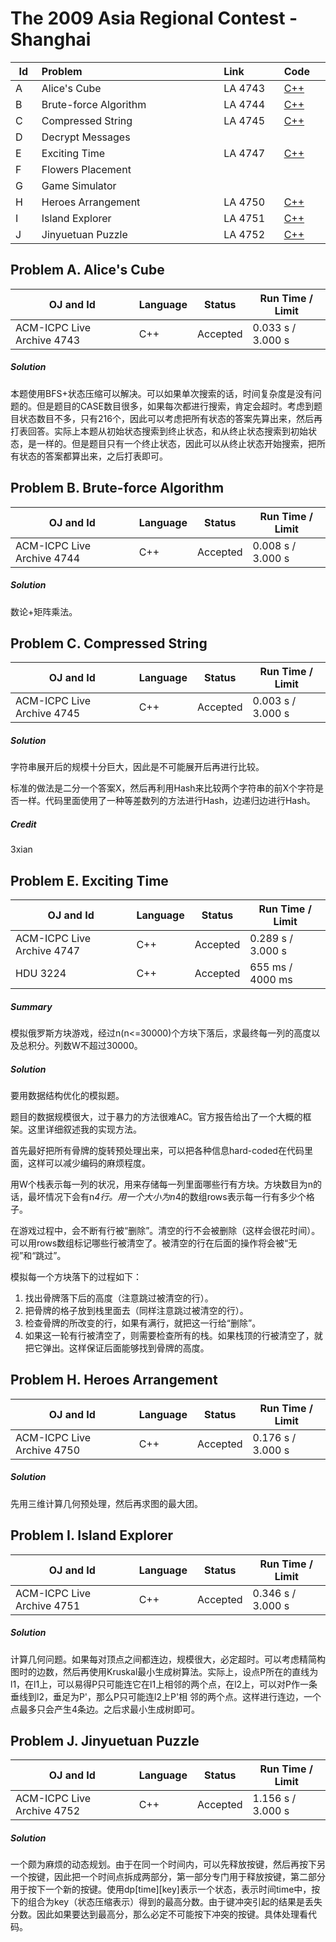 # The 2009 Asia Regional Contest - Shanghai

<table>
<thead>
<th width='40px' align='center'>Id</th>
<th width='500px' align='left'>Problem</th>
<th width='130px' align='left'>Link</th>
<th width='80px' align='left'>Code</th>
</thead>
<tbody>
<tr><td>A</td>   <td>Alice's Cube</td>   <td>LA 4743</td>   <td><a href='la4743.cpp'>C++</a></td>   </tr>
<tr><td>B</td>   <td>Brute-force Algorithm</td>   <td>LA 4744</td>   <td><a href='la4744.cpp'>C++</a></td>   </tr>
<tr><td>C</td>   <td>Compressed String</td>   <td>LA 4745</td>   <td><a href='la4745.cpp'>C++</a></td>   </tr>
<tr><td>D</td>   <td>Decrypt Messages</td>   <td></td>   <td></td>   </tr>
<tr><td>E</td>   <td>Exciting Time</td>   <td>LA 4747</td>   <td><a href='la4747.cpp'>C++</a></td>   </tr>
<tr><td>F</td>   <td>Flowers Placement</td>   <td></td>   <td></td>   </tr>
<tr><td>G</td>   <td>Game Simulator</td>   <td></td>   <td></td>   </tr>
<tr><td>H</td>   <td>Heroes Arrangement</td>   <td>LA 4750</td>   <td><a href='la4750.cpp'>C++</a></td>   </tr>
<tr><td>I</td>   <td>Island Explorer</td>   <td>LA 4751</td>   <td><a href='la4751.cpp'>C++</a></td>   </tr>
<tr><td>J</td>   <td>Jinyuetuan Puzzle</td>   <td>LA 4752</td>   <td><a href='la4752.cpp'>C++</a></td>   </tr>
</tbody>
</table>

## Problem A. Alice's Cube


OJ and Id							| Language	| Status        | Run Time / Limit            |
-----------------------				| --------	| ------------- | -------------               |
ACM-ICPC Live Archive 4743			| C++		| Accepted		| 0.033 s / 3.000 s			  |


##### Solution
本题使用BFS+状态压缩可以解决。可以如果单次搜索的话，时间复杂度是没有问题的。但是题目的CASE数目很多，如果每次都进行搜索，肯定会超时。考虑到题目状态数目不多，只有216个，因此可以考虑把所有状态的答案先算出来，然后再打表回答。实际上本题从初始状态搜索到终止状态，和从终止状态搜索到初始状态，是一样的。但是题目只有一个终止状态，因此可以从终止状态开始搜索，把所有状态的答案都算出来，之后打表即可。



## Problem B. Brute-force Algorithm


OJ and Id							| Language	| Status        | Run Time / Limit            |
-----------------------				| --------	| ------------- | -------------               |
ACM-ICPC Live Archive 4744			| C++		| Accepted		| 0.008 s / 3.000 s			  |

##### Solution
数论+矩阵乘法。


## Problem C. Compressed String


OJ and Id							| Language	| Status        | Run Time / Limit            |
-----------------------				| --------	| ------------- | -------------               |
ACM-ICPC Live Archive 4745			| C++		| Accepted		| 0.003 s / 3.000 s			  |

##### Solution
字符串展开后的规模十分巨大，因此是不可能展开后再进行比较。

标准的做法是二分一个答案X，然后再利用Hash来比较两个字符串的前X个字符是否一样。代码里面使用了一种等差数列的方法进行Hash，边递归边进行Hash。 

##### Credit
3xian



## Problem E. Exciting Time


OJ and Id							| Language	| Status        | Run Time / Limit            |
-----------------------				| --------	| ------------- | -------------               |
ACM-ICPC Live Archive 4747			| C++		| Accepted		| 0.289 s / 3.000 s			  |
HDU 3224							| C++		| Accepted		| 655 ms / 4000 ms		      |

##### Summary
模拟俄罗斯方块游戏，经过n(n<=30000)个方块下落后，求最终每一列的高度以及总积分。列数W不超过30000。
##### Solution
要用数据结构优化的模拟题。

题目的数据规模很大，过于暴力的方法很难AC。官方报告给出了一个大概的框架。这里详细叙述我的实现方法。

首先最好把所有骨牌的旋转预处理出来，可以把各种信息hard-coded在代码里面，这样可以减少编码的麻烦程度。

用W个栈表示每一列的状况，用来存储每一列里面哪些行有方块。方块数目为n的话，最坏情况下会有n*4行。用一个大小为n*4的数组rows表示每一行有多少个格子。

在游戏过程中，会不断有行被“删除”。清空的行不会被删除（这样会很花时间）。可以用rows数组标记哪些行被清空了。被清空的行在后面的操作将会被“无视”和“跳过”。

模拟每一个方块落下的过程如下：

1. 找出骨牌落下后的高度（注意跳过被清空的行）。
2. 把骨牌的格子放到栈里面去（同样注意跳过被清空的行）。
3. 检查骨牌的所改变的行，如果有满行，就把这一行给“删除”。
4. 如果这一轮有行被清空了，则需要检查所有的栈。如果栈顶的行被清空了，就把它弹出。这样保证后面能够找到骨牌的高度。




## Problem H. Heroes Arrangement


OJ and Id							| Language	| Status        | Run Time / Limit            |
-----------------------				| --------	| ------------- | -------------               |
ACM-ICPC Live Archive 4750			| C++		| Accepted		| 0.176 s / 3.000 s			  |


##### Solution
先用三维计算几何预处理，然后再求图的最大团。


## Problem I. Island Explorer


OJ and Id							| Language	| Status        | Run Time / Limit            |
-----------------------				| --------	| ------------- | -------------               |
ACM-ICPC Live Archive 4751			| C++		| Accepted		| 0.346 s / 3.000 s			  |

##### Solution

计算几何问题。如果每对顶点之间都连边，规模很大，必定超时。可以考虑精简构图时的边数，然后再使用Kruskal最小生成树算法。实际上，设点P所在的直线为l1，在l1上，可以易得P只可能连它在l1上相邻的两个点，在l2上，可以对P作一条垂线到l2，垂足为P'，那么P只可能连l2上P'相 邻的两个点。这样进行连边，一个点最多只会产生4条边。之后求最小生成树即可。 

## Problem J. Jinyuetuan Puzzle


OJ and Id							| Language	| Status        | Run Time / Limit            |
-----------------------				| --------	| ------------- | -------------               |
ACM-ICPC Live Archive 4752			| C++		| Accepted		| 1.156 s / 3.000 s			  |

##### Solution

一个颇为麻烦的动态规划。由于在同一个时间内，可以先释放按键，然后再按下另一个按键，因此把一个时间点拆成两部分，第一部分专门用于释放按键，第二部分用于按下一个新的按键。使用dp[time][key]表示一个状态，表示时间time中，按下的组合为key（状态压缩表示）得到的最高分数。由于键冲突引起的结果是丢失分数。因此如果要达到最高分，那么必定不可能按下冲突的按键。具体处理看代码。 




